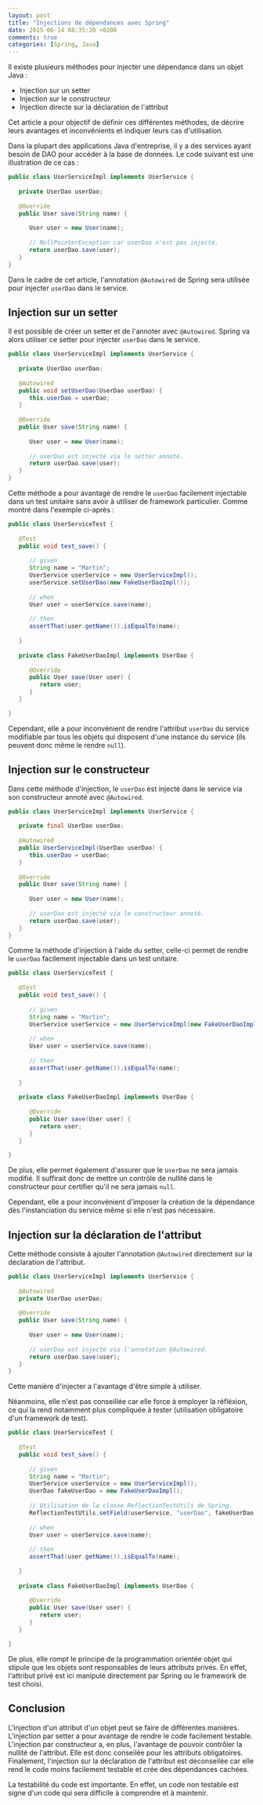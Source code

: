 ```yaml
---
layout: post
title: "Injections de dépendances avec Spring"
date: 2015-06-14 08:35:20 +0200
comments: true
categories: [Spring, Java]
---
```


Il existe plusieurs méthodes pour injecter une dépendance dans un objet Java :

- Injection sur un setter
- Injection sur le constructeur
- Injection directe sur la déclaration de l'attribut

Cet article a pour objectif de définir ces différentes méthodes, de décrire leurs avantages et inconvénients et indiquer leurs cas d'utilisation.

<!-- more -->

Dans la plupart des applications Java d'entreprise, il y a des services ayant besoin de DAO pour accéder à la base de données. Le code suivant est une illustration de ce cas : 

```java
public class UserServiceImpl implements UserService {
   
   private UserDao userDao;
   
   @Override
   public User save(String name) {
      
      User user = new User(name);
      
      // NullPointerException car userDao n'est pas injecté.
      return userDao.save(user);
   }
}
```

Dans le cadre de cet article, l'annotation `@Autowired` de Spring sera utilisée pour injecter `userDao` dans le service.

## Injection sur un setter

Il est possible de créer un setter et de l'annoter avec `@Autowired`. Spring va alors utiliser ce setter pour injecter `userDao` dans le service.

```java
public class UserServiceImpl implements UserService {
   
   private UserDao userDao;
   
   @Autowired
   public void setUserDao(UserDao userDao) {
      this.userDao = userDao;
   }
   
   @Override
   public User save(String name) {
      
      User user = new User(name);
      
      // userDao est injecté via le setter annoté.
      return userDao.save(user);
   }
}
```

Cette méthode a pour avantage de rendre le `userDao` facilement injectable dans un test unitaire sans avoir à utiliser de framework particulier. Comme montré dans l'exemple ci-après :

```java
public class UserServiceTest {
   
   @Test
   public void test_save() {
   
      // given
      String name = "Martin";
      UserService userService = new UserServiceImpl();
      userService.setUserDao(new FakeUserDaoImpl());
           
      // when
      User user = userService.save(name);
      
      // then
      assertThat(user.getName()).isEqualTo(name);
   
   }
   
   private class FakeUserDaoImpl implements UserDao {
   
      @Override
      public User save(User user) {
         return user;
      }
   }

}
```

Cependant, elle a pour inconvénient de rendre l'attribut `userDao` du service modifiable par tous les objets qui disposent d'une instance du service (ils peuvent donc même le rendre `null`).

## Injection sur le constructeur

Dans cette méthode d'injection, le `userDao` est injecté dans le service via son constructeur annoté avec `@Autowired`.

```java
public class UserServiceImpl implements UserService {
   
   private final UserDao userDao;
   
   @Autowired
   public UserServiceImpl(UserDao userDao) {
      this.userDao = userDao;
   }
   
   @Override
   public User save(String name) {
      
      User user = new User(name);
      
      // userDao est injecté via le constructeur annoté.
      return userDao.save(user);
   }
}
```

Comme la méthode d'injection à l'aide du setter, celle-ci permet de rendre le `userDao` facilement injectable dans un test unitaire.

```java
public class UserServiceTest {
   
   @Test
   public void test_save() {
   
      // given
      String name = "Martin";
      UserService userService = new UserServiceImpl(new FakeUserDaoImpl());
                 
      // when
      User user = userService.save(name);
      
      // then
      assertThat(user.getName()).isEqualTo(name);
   
   }
   
   private class FakeUserDaoImpl implements UserDao {
   
      @Override
      public User save(User user) {
         return user;
      }
   }

}
```

De plus, elle permet également d'assurer que le `userDao` ne sera jamais modifié. Il suffirait donc de mettre un contrôle de nullité dans le constructeur pour certifier qu'il ne sera jamais `null`. 

Cependant, elle a pour inconvénient d'imposer la création de la dépendance dès l'instanciation du service même si elle n'est pas nécessaire. 

## Injection sur la déclaration de l'attribut

Cette méthode consiste à ajouter l'annotation `@Autowired` directement sur la déclaration de l'attribut.

```java
public class UserServiceImpl implements UserService {
   
   @Autowired
   private UserDao userDao;
   
   @Override
   public User save(String name) {
      
      User user = new User(name);
      
      // userDao est injecté via l'annotation @Autowired.
      return userDao.save(user);
   }
}
```

Cette manière d'injecter a l'avantage d'être simple à utiliser.

Néanmoins, elle n'est pas conseillée car elle force à employer la réfléxion, ce qui la rend notamment plus compliquée à tester (utilisation obligatoire d'un framework de test).

```java
public class UserServiceTest {
   
   @Test
   public void test_save() {
     
      // given
      String name = "Martin";
      UserService userService = new UserServiceImpl();
      UserDao fakeUserDao = new FakeUserDaoImpl();
      
      // Utilisation de la classe ReflectionTestUtils de Spring.
      ReflectionTestUtils.setField(userService, "userDao", fakeUserDao);
                 
      // when
      User user = userService.save(name);
      
      // then
      assertThat(user.getName()).isEqualTo(name);
   
   }
   
   private class FakeUserDaoImpl implements UserDao {
   
      @Override
      public User save(User user) {
         return user;
      }
   }

}
```

De plus, elle rompt le principe de la programmation orientée objet qui stipule que les objets sont responsables de leurs attributs privés. En effet, l'attribut privé est ici manipulé directement par Spring ou le framework de test choisi.

## Conclusion

L'injection d'un attribut d'un objet peut se faire de différentes manières.
L'injection par setter a pour avantage de rendre le code facilement testable. L'injection par constructeur a, en plus, l'avantage de pouvoir contrôler la nullité de l'attribut. Elle est donc conseilée pour les attributs obligatoires. Finalement, l'injection sur la déclaration de l'attribut est déconseilée car elle rend le code moins facilement testable et crée des dépendances cachées.

La testabilité du code est importante. En effet, un code non testable est signe d'un code qui sera difficile à comprendre et à maintenir.